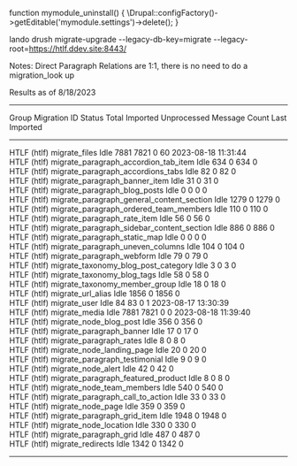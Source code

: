 function mymodule_uninstall() {
  \Drupal::configFactory()->getEditable('mymodule.settings')->delete();
}

lando drush migrate-upgrade --legacy-db-key=migrate --legacy-root=https://htlf.ddev.site:8443/

Notes:
Direct Paragraph Relations are 1:1, there is no need to do a migration_look up


Results as of 8/18/2023

 ------------- ------------------------------------------- -------- ------- ---------- ------------- --------------- --------------------- 
  Group         Migration ID                                Status   Total   Imported   Unprocessed   Message Count   Last Imported        
 ------------- ------------------------------------------- -------- ------- ---------- ------------- --------------- --------------------- 
  HTLF (htlf)   migrate_files                               Idle     7881    7821       0             60              2023-08-18 11:31:44  
  HTLF (htlf)   migrate_paragraph_accordion_tab_item        Idle     634     0          634           0                                    
  HTLF (htlf)   migrate_paragraph_accordions_tabs           Idle     82      0          82            0                                    
  HTLF (htlf)   migrate_paragraph_banner_item               Idle     31      0          31            0                                    
  HTLF (htlf)   migrate_paragraph_blog_posts                Idle     0       0          0             0                                    
  HTLF (htlf)   migrate_paragraph_general_content_section   Idle     1279    0          1279          0                                    
  HTLF (htlf)   migrate_paragraph_ordered_team_members      Idle     110     0          110           0                                    
  HTLF (htlf)   migrate_paragraph_rate_item                 Idle     56      0          56            0                                    
  HTLF (htlf)   migrate_paragraph_sidebar_content_section   Idle     886     0          886           0                                    
  HTLF (htlf)   migrate_paragraph_static_map                Idle     0       0          0             0                                    
  HTLF (htlf)   migrate_paragraph_uneven_columns            Idle     104     0          104           0                                    
  HTLF (htlf)   migrate_paragraph_webform                   Idle     79      0          79            0                                    
  HTLF (htlf)   migrate_taxonomy_blog_post_category         Idle     3       0          3             0                                    
  HTLF (htlf)   migrate_taxonomy_blog_tags                  Idle     58      0          58            0                                    
  HTLF (htlf)   migrate_taxonomy_member_group               Idle     18      0          18            0                                    
  HTLF (htlf)   migrate_url_alias                           Idle     1856    0          1856          0                                    
  HTLF (htlf)   migrate_user                                Idle     84      83         0             1               2023-08-17 13:30:39  
  HTLF (htlf)   migrate_media                               Idle     7881    7821       0             0               2023-08-18 11:39:40  
  HTLF (htlf)   migrate_node_blog_post                      Idle     356     0          356           0                                    
  HTLF (htlf)   migrate_paragraph_banner                    Idle     17      0          17            0                                    
  HTLF (htlf)   migrate_paragraph_rates                     Idle     8       0          8             0                                    
  HTLF (htlf)   migrate_node_landing_page                   Idle     20      0          20            0                                    
  HTLF (htlf)   migrate_paragraph_testimonial               Idle     9       0          9             0                                    
  HTLF (htlf)   migrate_node_alert                          Idle     42      0          42            0                                    
  HTLF (htlf)   migrate_paragraph_featured_product          Idle     8       0          8             0                                    
  HTLF (htlf)   migrate_node_team_members                   Idle     540     0          540           0                                    
  HTLF (htlf)   migrate_paragraph_call_to_action            Idle     33      0          33            0                                    
  HTLF (htlf)   migrate_node_page                           Idle     359     0          359           0                                    
  HTLF (htlf)   migrate_paragraph_grid_item                 Idle     1948    0          1948          0                                    
  HTLF (htlf)   migrate_node_location                       Idle     330     0          330           0                                    
  HTLF (htlf)   migrate_paragraph_grid                      Idle     487     0          487           0                                    
  HTLF (htlf)   migrate_redirects                           Idle     1342    0          1342          0                                    
 ------------- ------------------------------------------- -------- ------- ---------- ------------- --------------- --------------------- 
